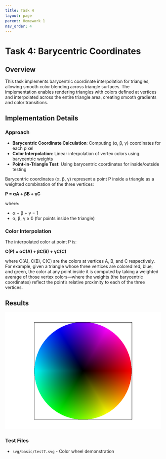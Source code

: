 ```yaml
---
title: Task 4
layout: page
parent: Homework 1
nav_order: 4
---
```


# Task 4: Barycentric Coordinates

## Overview

This task implements barycentric coordinate interpolation for triangles, allowing smooth color blending across triangle surfaces. The implementation enables rendering triangles with colors defined at vertices and interpolated across the entire triangle area, creating smooth gradients and color transitions.

## Implementation Details

### Approach


- **Barycentric Coordinate Calculation**: Computing (α, β, γ) coordinates for each pixel
- **Color Interpolation**: Linear interpolation of vertex colors using barycentric weights
- **Point-in-Triangle Test**: Using barycentric coordinates for inside/outside testing



Barycentric coordinates (α, β, γ) represent a point P inside a triangle as a weighted combination of the three vertices:

**P = αA + βB + γC**

where:

- α + β + γ = 1
- α, β, γ ≥ 0 (for points inside the triangle)

### Color Interpolation

The interpolated color at point P is:

**C(P) = αC(A) + βC(B) + γC(C)**

where C(A), C(B), C(C) are the colors at vertices A, B, and C respectively.
For example, given a triangle whose three vertices are colored red, blue, and green, the color at any point inside it is computed by taking a weighted average of those vertex colors—where the weights (the barycentric coordinates) reflect the point’s relative proximity to each of the three vertices.

## Results


![Color Wheel](test7.png)





### Test Files

- `svg/basic/test7.svg` - Color wheel demonstration




